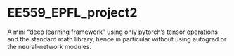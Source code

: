 # EE559_EPFL_project2


A mini “deep learning framework” using only pytorch’s tensor operations and the standard math library, hence in particular without using autograd or the neural-network modules.
